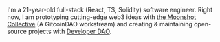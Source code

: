 I'm a 21-year-old full-stack (React, TS, Solidity) software engineer. Right now, I am prototyping cutting-edge web3 ideas with [the Moonshot Collective](github.com/moonshotcollective/) (A GitcoinDAO workstream) and creating & maintaining open-source projects with [Developer DAO](https://github.com/developer-dao).
